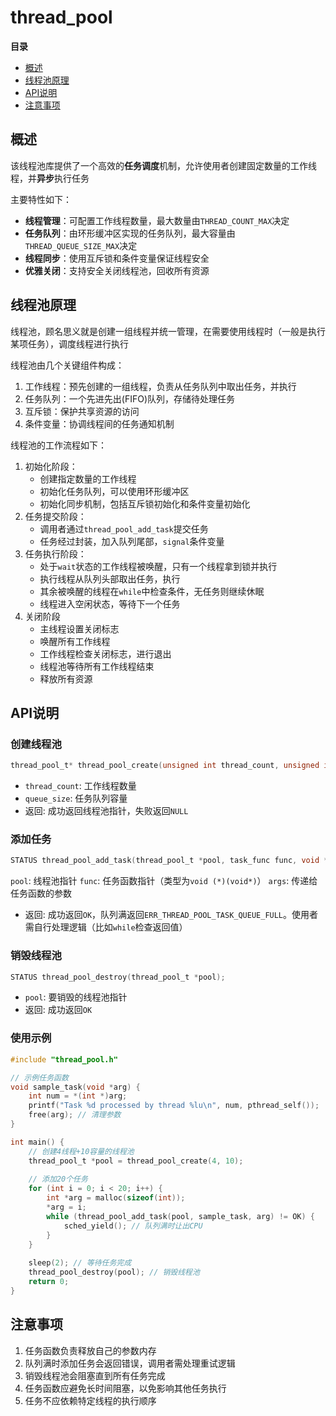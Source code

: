 # thread_pool

**目录**

- [概述](概述)
- [线程池原理](线程池原理)
- [API说明](API说明)
- [注意事项](注意事项)

## 概述

该线程池库提供了一个高效的**任务调度**机制，允许使用者创建固定数量的工作线程，并**异步**执行任务

主要特性如下：

- **线程管理**：可配置工作线程数量，最大数量由`THREAD_COUNT_MAX`决定
- **任务队列**：由环形缓冲区实现的任务队列，最大容量由`THREAD_QUEUE_SIZE_MAX`决定
- **线程同步**：使用互斥锁和条件变量保证线程安全
- **优雅关闭**：支持安全关闭线程池，回收所有资源

## 线程池原理

线程池，顾名思义就是创建一组线程并统一管理，在需要使用线程时（一般是执行某项任务），调度线程进行执行

线程池由几个关键组件构成：

1. 工作线程：预先创建的一组线程，负责从任务队列中取出任务，并执行
2. 任务队列：一个先进先出(FIFO)队列，存储待处理任务
3. 互斥锁：保护共享资源的访问
4. 条件变量：协调线程间的任务通知机制

线程池的工作流程如下：

1. 初始化阶段：
    - 创建指定数量的工作线程
    - 初始化任务队列，可以使用环形缓冲区
    - 初始化同步机制，包括互斥锁初始化和条件变量初始化
2. 任务提交阶段：
    - 调用者通过`thread_pool_add_task`提交任务
    - 任务经过封装，加入队列尾部，`signal`条件变量
3. 任务执行阶段：
    - 处于`wait`状态的工作线程被唤醒，只有一个线程拿到锁并执行
    - 执行线程从队列头部取出任务，执行
    - 其余被唤醒的线程在`while`中检查条件，无任务则继续休眠
    - 线程进入空闲状态，等待下一个任务
4. 关闭阶段
    - 主线程设置关闭标志
    - 唤醒所有工作线程
    - 工作线程检查关闭标志，进行退出
    - 线程池等待所有工作线程结束
    - 释放所有资源

## API说明

### 创建线程池
```c
thread_pool_t* thread_pool_create(unsigned int thread_count, unsigned int queue_size);
```

- `thread_count`: 工作线程数量
- `queue_size`: 任务队列容量
- 返回: 成功返回线程池指针，失败返回`NULL`

### 添加任务

```c
STATUS thread_pool_add_task(thread_pool_t *pool, task_func func, void *args);
```

`pool`: 线程池指针
`func`: 任务函数指针（类型为`void (*)(void*)`）
`args`: 传递给任务函数的参数
- 返回: 成功返回`OK`，队列满返回`ERR_THREAD_POOL_TASK_QUEUE_FULL`。使用者需自行处理逻辑（比如`while`检查返回值）

### 销毁线程池

```c
STATUS thread_pool_destroy(thread_pool_t *pool);
```

- `pool`: 要销毁的线程池指针
- 返回: 成功返回`OK`

### 使用示例

```c
#include "thread_pool.h"

// 示例任务函数
void sample_task(void *arg) {
    int num = *(int *)arg;
    printf("Task %d processed by thread %lu\n", num, pthread_self());
    free(arg); // 清理参数
}

int main() {
    // 创建4线程+10容量的线程池
    thread_pool_t *pool = thread_pool_create(4, 10);
    
    // 添加20个任务
    for (int i = 0; i < 20; i++) {
        int *arg = malloc(sizeof(int));
        *arg = i;
        while (thread_pool_add_task(pool, sample_task, arg) != OK) {
            sched_yield(); // 队列满时让出CPU
        }
    }
    
    sleep(2); // 等待任务完成
    thread_pool_destroy(pool); // 销毁线程池
    return 0;
}
```

## 注意事项

1. 任务函数负责释放自己的参数内存
2. 队列满时添加任务会返回错误，调用者需处理重试逻辑
3. 销毁线程池会阻塞直到所有任务完成
4. 任务函数应避免长时间阻塞，以免影响其他任务执行
5. 任务不应依赖特定线程的执行顺序